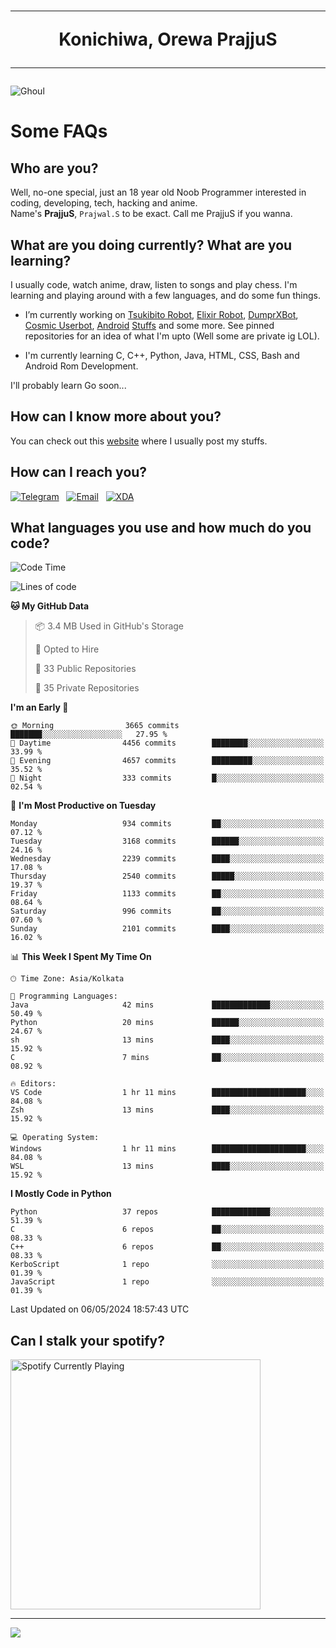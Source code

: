<h1 align="center"><hr>Konichiwa, Orewa PrajjuS<hr></h1>


<img src="https://telegra.ph/file/6041d22c64479ee5ff802.jpg" alt="Ghoul"/>


<h1>Some FAQs</h1>


<h2>Who are you?</h2>

Well, no-one special, just an 18 year old Noob Programmer interested in coding, developing, tech, hacking and anime.
<br>
Name's <b>PrajjuS</b>, <code>Prajwal.S</code> to be exact. Call me PrajjuS if you wanna.


<h2>What are you doing currently? What are you learning?</h2>

I usually code, watch anime, draw, listen to songs and play chess. I'm learning and playing around with a few languages, and do some fun things.

- I’m currently working on <a href="Https://t.me/PrajjuSAssistantBot">Tsukibito Robot</a>, <a href="https://t.me/projectelixir_bot">Elixir Robot</a>, <a href="https://t.me/DumprXBot">DumprXBot</a>, <a href="https://github.com/SkyLab-Devs/CosmicUserbot">Cosmic Userbot</a>, <a href="https://github.com/Noob-OS">Android</a> <a href="https://github.com/PrajjuS/device_xiaomi_vince">Stuffs</a> and some more. See pinned repositories for an idea of what I'm upto (Well some are private ig LOL).

- I'm currently learning C, C++, Python, Java, HTML, CSS, Bash and Android Rom Development.

I'll probably learn Go soon...


<h2>How can I know more about you?</h2>

You can check out this <a href="https://prajjus.website">website</a> where I usually post my stuffs.


<h2>How can I reach you?</h2>

<a href="https://t.me/PrajjuS"><img src="https://img.shields.io/badge/PrajjuS-2CA5E0?style=flat-square&logo=telegram&logoColor=white" alt="Telegram"/></a>&nbsp;&nbsp;&nbsp;<a href="theprajjus@gmail.com"><img src="https://img.shields.io/badge/theprajjus@gmail.com-D14836?style=flat-square&logo=gmail&logoColor=white" alt="Email"/></a>&nbsp;&nbsp;&nbsp;<a href="https://forum.xda-developers.com/m/prajjus.10388799/"><img src="https://img.shields.io/badge/PrajjuS-F59714?style=flat-square&logo=xda-developers&logoColor=white" alt="XDA"/></a>


<h2>What languages you use and how much do you code?</h2>

<!--START_SECTION:waka-->
![Code Time](http://img.shields.io/badge/Code%20Time-668%20hrs%2042%20mins-blue)

![Lines of code](https://img.shields.io/badge/From%20Hello%20World%20I%27ve%20Written-345.1%20thousand%20lines%20of%20code-blue)

**🐱 My GitHub Data** 

> 📦 3.4 MB Used in GitHub's Storage 
 > 
> 💼 Opted to Hire
 > 
> 📜 33 Public Repositories 
 > 
> 🔑 35 Private Repositories 
 > 
**I'm an Early 🐤** 

```text
🌞 Morning                3665 commits        ███████░░░░░░░░░░░░░░░░░░   27.95 % 
🌆 Daytime                4456 commits        ████████░░░░░░░░░░░░░░░░░   33.99 % 
🌃 Evening                4657 commits        █████████░░░░░░░░░░░░░░░░   35.52 % 
🌙 Night                  333 commits         █░░░░░░░░░░░░░░░░░░░░░░░░   02.54 % 
```
📅 **I'm Most Productive on Tuesday** 

```text
Monday                   934 commits         ██░░░░░░░░░░░░░░░░░░░░░░░   07.12 % 
Tuesday                  3168 commits        ██████░░░░░░░░░░░░░░░░░░░   24.16 % 
Wednesday                2239 commits        ████░░░░░░░░░░░░░░░░░░░░░   17.08 % 
Thursday                 2540 commits        █████░░░░░░░░░░░░░░░░░░░░   19.37 % 
Friday                   1133 commits        ██░░░░░░░░░░░░░░░░░░░░░░░   08.64 % 
Saturday                 996 commits         ██░░░░░░░░░░░░░░░░░░░░░░░   07.60 % 
Sunday                   2101 commits        ████░░░░░░░░░░░░░░░░░░░░░   16.02 % 
```


📊 **This Week I Spent My Time On** 

```text
🕑︎ Time Zone: Asia/Kolkata

💬 Programming Languages: 
Java                     42 mins             █████████████░░░░░░░░░░░░   50.49 % 
Python                   20 mins             ██████░░░░░░░░░░░░░░░░░░░   24.67 % 
sh                       13 mins             ████░░░░░░░░░░░░░░░░░░░░░   15.92 % 
C                        7 mins              ██░░░░░░░░░░░░░░░░░░░░░░░   08.92 % 

🔥 Editors: 
VS Code                  1 hr 11 mins        █████████████████████░░░░   84.08 % 
Zsh                      13 mins             ████░░░░░░░░░░░░░░░░░░░░░   15.92 % 

💻 Operating System: 
Windows                  1 hr 11 mins        █████████████████████░░░░   84.08 % 
WSL                      13 mins             ████░░░░░░░░░░░░░░░░░░░░░   15.92 % 
```

**I Mostly Code in Python** 

```text
Python                   37 repos            █████████████░░░░░░░░░░░░   51.39 % 
C                        6 repos             ██░░░░░░░░░░░░░░░░░░░░░░░   08.33 % 
C++                      6 repos             ██░░░░░░░░░░░░░░░░░░░░░░░   08.33 % 
KerboScript              1 repo              ░░░░░░░░░░░░░░░░░░░░░░░░░   01.39 % 
JavaScript               1 repo              ░░░░░░░░░░░░░░░░░░░░░░░░░   01.39 % 
```




 Last Updated on 06/05/2024 18:57:43 UTC
<!--END_SECTION:waka-->


<h2>Can I stalk your spotify?</h2>

<a href="https://open.spotify.com/user/cotgk31v4nhw20gs5adb29jq5"><img src="https://spotify-readme-prajjus.vercel.app/api?theme=dark&rainbow=true" alt="Spotify Currently Playing" width="400px"/></a>


<hr>


<img src="https://komarev.com/ghpvc/?username=prajjus&label=Profile%20Views&color=000000&style=flat">
